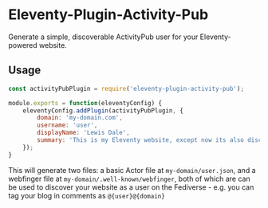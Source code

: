 # Eleventy-Plugin-Activity-Pub

Generate a simple, discoverable ActivityPub user for your Eleventy-powered website.

## Usage

```javascript
const activityPubPlugin = require('eleventy-plugin-activity-pub');

module.exports = function(eleventyConfig) {
	eleventyConfig.addPlugin(activityPubPlugin, {
		domain: 'my-domain.com',
		username: 'user',
		displayName: 'Lewis Dale',
		summary: 'This is my Eleventy website, except now its also discoverable on the Fediverse!',
	});
}
```

This will generate two files: a basic Actor file at `my-domain/user.json`, and a webfinger file at `my-domain/.well-known/webfinger`, both of which are can be used to discover your website as a user on the Fediverse - e.g. you can tag your blog in comments as `@{user}@{domain}`